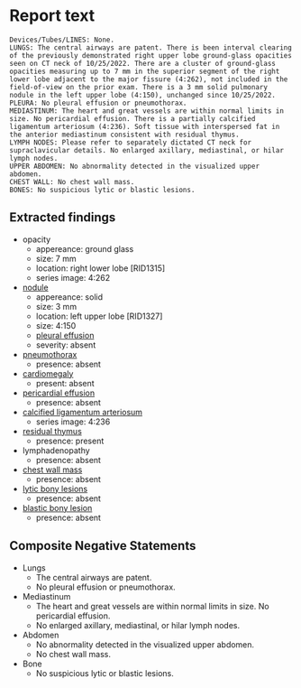 # Report text

```text
Devices/Tubes/LINES: None.
LUNGS: The central airways are patent. There is been interval clearing of the previously demonstrated right upper lobe ground-glass opacities seen on CT neck of 10/25/2022. There are a cluster of ground-glass opacities measuring up to 7 mm in the superior segment of the right lower lobe adjacent to the major fissure (4:262), not included in the field-of-view on the prior exam. There is a 3 mm solid pulmonary nodule in the left upper lobe (4:150), unchanged since 10/25/2022.
PLEURA: No pleural effusion or pneumothorax. 
MEDIASTINUM: The heart and great vessels are within normal limits in size. No pericardial effusion. There is a partially calcified ligamentum arteriosum (4:236). Soft tissue with interspersed fat in the anterior mediastinum consistent with residual thymus.
LYMPH NODES: Please refer to separately dictated CT neck for supraclavicular details. No enlarged axillary, mediastinal, or hilar lymph nodes.
UPPER ABDOMEN: No abnormality detected in the visualized upper abdomen.
CHEST WALL: No chest wall mass.
BONES: No suspicious lytic or blastic lesions.
```

## Extracted findings

- opacity
  - appereance: ground glass
  - size: 7 mm
  - location: right lower lobe \[RID1315\]
  - series image: 4:262
- [nodule](../../definitions/hood/pulmonary-nodule.json)
  - appereance: solid
  - size: 3 mm
  - location: left upper lobe \[RID1327\]
  - size: 4:150
  - [pleural effusion](../../definitions/hood/pleural-effusion.json)  
  - severity: absent
- [pneumothorax](../../definitions/hood/pneumothorax.md)
  - presence: absent
- [cardiomegaly](../../definitions/upmedic/Cardiomegaly.cde.md)
  - present: absent
- [pericardial effusion](../../definitions/hood/pericardial-effusion.md)
  - presence: absent
- [calcified ligamentum arteriosum](../../definitions/hood/calcified-ligamentum-arteriosum.md)
  - series image: 4:236
- [residual thymus](../../definitions/hood/thymus.json)
  - presence: present
- lymphadenopathy
  - presence: absent
- [chest wall mass](../../definitions/nuance/chest_wall_mass.json)  
  - presence: absent
- [lytic bony lesions](../../definitions/hood/lytic-lesion.md)
  - presence: absent
- [blastic bony lesion](../../definitions/hood/sclerotic-lesion.md)
  - presence: absent

## Composite Negative Statements

- Lungs
  - The central airways are patent.
  - No pleural effusion or pneumothorax.
- Mediastinum
  - The heart and great vessels are within normal limits in size. No pericardial effusion.
  - No enlarged axillary, mediastinal, or hilar lymph nodes.
- Abdomen
  - No abnormality detected in the visualized upper abdomen.
  - No chest wall mass.
- Bone
  - No suspicious lytic or blastic lesions.
